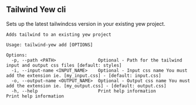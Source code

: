 ## Tailwind Yew cli

Sets up the latest tailwindcss version in your existing yew project.

```
Adds tailwind to an existing yew project

Usage: tailwind-yew add [OPTIONS]

Options:
  -p, --path <PATH>                Optional - Path for the tailwind input and output css files [default: styles]
  -i, --input-name <INPUT_NAME>    Optional - Input css name You must add the extension ie. [my_input.css] - [default: input.css]
  -o, --output-name <OUTPUT_NAME>  Optional - Output css name You must add the extension ie. [my_output.css] - [default: output.css]
  -h, --help                       Print help information                    Print help information
```

